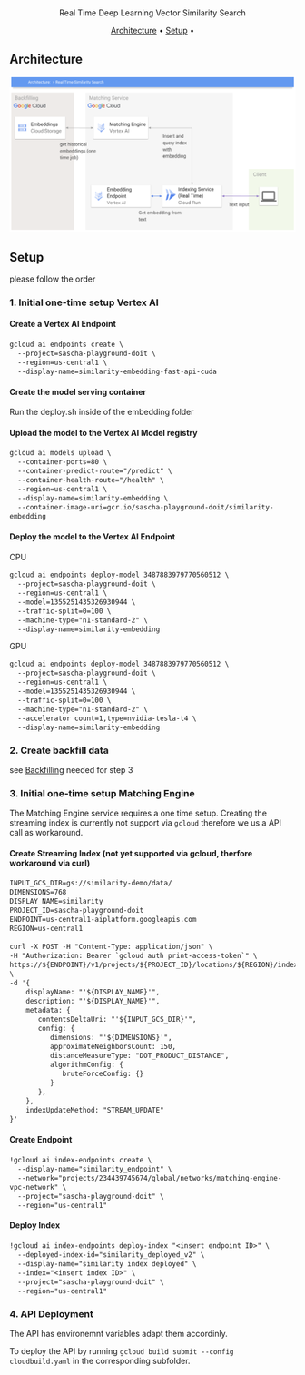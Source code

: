 # 


<div align="center">

Real Time Deep Learning Vector Similarity Search

[Architecture](#Architecture) •
[Setup](#Setup) •

</div>

## Architecture

![Architecture](docs/images/architecture.png?raw=true "Architecture")

## Setup

please follow the order 

### 1. Initial one-time setup Vertex AI

#### Create a Vertex AI Endpoint

```
gcloud ai endpoints create \
  --project=sascha-playground-doit \
  --region=us-central1 \
  --display-name=similarity-embedding-fast-api-cuda
```

#### Create the model serving container
Run the deploy.sh inside of the embedding folder

#### Upload the model to the Vertex AI Model registry
````
gcloud ai models upload \
  --container-ports=80 \
  --container-predict-route="/predict" \
  --container-health-route="/health" \
  --region=us-central1 \
  --display-name=similarity-embedding \
  --container-image-uri=gcr.io/sascha-playground-doit/similarity-embedding
````

#### Deploy the model to the Vertex AI Endpoint

CPU
````
gcloud ai endpoints deploy-model 3487883979770560512 \
  --project=sascha-playground-doit \
  --region=us-central1 \
  --model=1355251435326930944 \
  --traffic-split=0=100 \
  --machine-type="n1-standard-2" \
  --display-name=similarity-embedding
````

GPU
````
gcloud ai endpoints deploy-model 3487883979770560512 \
  --project=sascha-playground-doit \
  --region=us-central1 \
  --model=1355251435326930944 \
  --traffic-split=0=100 \
  --machine-type="n1-standard-2" \
  --accelerator count=1,type=nvidia-tesla-t4 \
  --display-name=similarity-embedding
````


### 2. Create backfill data
see [Backfilling](#Backfilling) needed for step 3

### 3. Initial one-time setup Matching Engine
The Matching Engine service requires a one time setup. Creating the streaming index is currently not support via `gcloud` therefore we us a API call as workaround.

#### Create Streaming Index (not yet supported via gcloud, therfore workaround via curl)
```
INPUT_GCS_DIR=gs://similarity-demo/data/
DIMENSIONS=768
DISPLAY_NAME=similarity
PROJECT_ID=sascha-playground-doit
ENDPOINT=us-central1-aiplatform.googleapis.com
REGION=us-central1

curl -X POST -H "Content-Type: application/json" \
-H "Authorization: Bearer `gcloud auth print-access-token`" \
https://${ENDPOINT}/v1/projects/${PROJECT_ID}/locations/${REGION}/indexes \
-d '{
    displayName: "'${DISPLAY_NAME}'",
    description: "'${DISPLAY_NAME}'",
    metadata: {
       contentsDeltaUri: "'${INPUT_GCS_DIR}'",
       config: {
          dimensions: "'${DIMENSIONS}'",
          approximateNeighborsCount: 150,
          distanceMeasureType: "DOT_PRODUCT_DISTANCE",
          algorithmConfig: {
             bruteForceConfig: {}
          }
       },
    },
    indexUpdateMethod: "STREAM_UPDATE"
}'
```

#### Create Endpoint
```
!gcloud ai index-endpoints create \
  --display-name="similarity_endpoint" \
  --network="projects/234439745674/global/networks/matching-engine-vpc-network" \
  --project="sascha-playground-doit" \
  --region="us-central1"
```

#### Deploy Index 
````
!gcloud ai index-endpoints deploy-index "<insert endpoint ID>" \
  --deployed-index-id="similarity_deployed_v2" \
  --display-name="similarity index deployed" \
  --index="<insert index ID>" \
  --project="sascha-playground-doit" \
  --region="us-central1"
````

### 4. API Deployment 

The API has environemnt variables adapt them accordinly.

To deploy the API by running `gcloud build submit --config cloudbuild.yaml` in the corresponding subfolder. 
